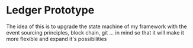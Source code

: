 # Ledger Prototype
The idea of this is to upgrade the state machine of my framework with the event sourcing principles, block chain, git ... in mind so that it will make it more flexible and expand it's possibilities
